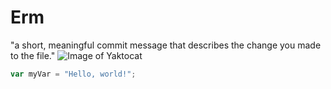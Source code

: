 # Erm
"a short, meaningful commit message that describes the change you made to the file."
![Image of Yaktocat](https://octodex.github.com/images/yaktocat.png)
``` javascript
var myVar = "Hello, world!";
```

